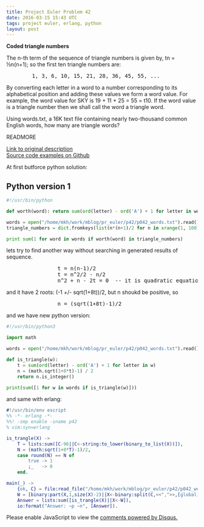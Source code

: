 ```yaml
---
title: Project Euler Problem 42
date: 2016-03-15 15:43 UTC
tags: project euler, erlang, python
layout: post
---
```


<b>Coded triangle numbers</b>

The n-th term of the sequence of triangle numbers is given by, tn = ½n(n+1); so the first ten triangle numbers are:
<pre>
        1, 3, 6, 10, 15, 21, 28, 36, 45, 55, ...
</pre>

By converting each letter in a word to a number corresponding to its alphabetical position and adding these values we form a word value. For example, the word value for SKY is 19 + 11 + 25 = 55 = t10. If the word value is a triangle number then we shall call the word a triangle word.

Using words.txt, a 16K text file containing nearly two-thousand common English words, how many are triangle words?

READMORE

[Link to original description](https://projecteuler.net/problem=42)<br/>
[Source code examples on Github](https://github.com/mijkenator/pr_euler/tree/master/p42)<br>

At first butforce python solution:


## Python version 1

```python
#!/usr/bin/python

def worth(word): return sum(ord(letter) - ord('A') + 1 for letter in word)

words = open("/home/mkh/work/mblog/pr_euler/p42/p042_words.txt").read().replace('"', '').split(',')
triangle_numbers = dict.fromkeys(list(n*(n+1)/2 for n in xrange(1, 100)), 1)

print sum(1 for word in words if worth(word) in triangle_numbers)

```

lets try to find another way without searching in generated results of sequence.
<pre>
                t = n(n-1)/2
                t = n^2/2 - n/2
                n^2 + n - 2t = 0  -- it is quadratic equation
</pre>
and it have 2 roots: (-1 +/- sqrt(1+8t))/2, but n shoukd be positive, so

<pre>
                n = (sqrt(1+8t)-1)/2
</pre>

and we have new python version:

```python
#!/usr/bin/python3

import math

words = open("/home/mkh/work/mblog/pr_euler/p42/p042_words.txt").read().replace('"', '').split(',')

def is_triangle(w):
    t = sum(ord(letter) - ord('A') + 1 for letter in w)
    n = (math.sqrt(1+8*t)-1) / 2
    return n.is_integer()

print(sum([1 for w in words if is_triangle(w)]))

```

and same with erlang:

```erlang
#!/usr/bin/env escript
%% -*- erlang -*-
%%! -smp enable -sname p42
% vim:syn=erlang

is_trangle(X) ->
    T = lists:sum([C-96||C<-string:to_lower(binary_to_list(X))]),
    N = (math:sqrt(1+8*T)-1)/2, 
    case round(N) == N of
        true -> 1
        ;_   -> 0
    end.

main(_) -> 
    {ok, C} = file:read_file("/home/mkh/work/mblog/pr_euler/p42/p042_words.txt"),
    W = [binary:part(X,1,size(X)-2)||X<-binary:split(C,<<",">>,[global])],
    Answer = lists:sum([is_trangle(X)||X<-W]),
    io:format("Answer: ~p ~n", [Answer]).

```


<div id="disqus_thread"></div>
<script>
/**
* RECOMMENDED CONFIGURATION VARIABLES: EDIT AND UNCOMMENT THE SECTION BELOW TO INSERT DYNAMIC VALUES FROM YOUR PLATFORM OR CMS.
* LEARN WHY DEFINING THESE VARIABLES IS IMPORTANT: https://disqus.com/admin/universalcode/#configuration-variables
*/
/*
var disqus_config = function () {
    this.page.url = '2016/03/15/project-euler-problem-42/'; // Replace PAGE_URL with your page's canonical URL variable
    this.page.identifier = 'pep42'; // Replace PAGE_IDENTIFIER with your page's unique identifier variable
};
*/
(function() { // DON'T EDIT BELOW THIS LINE
var d = document, s = d.createElement('script');

s.src = '//mijkenator.disqus.com/embed.js';

s.setAttribute('data-timestamp', +new Date());
(d.head || d.body).appendChild(s);
})();
</script>
<noscript>Please enable JavaScript to view the <a href="https://disqus.com/?ref_noscript" rel="nofollow">comments powered by Disqus.</a></noscript>



